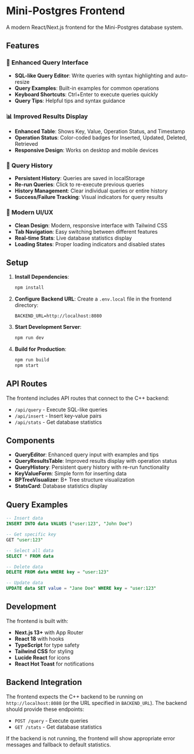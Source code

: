 # Mini-Postgres Frontend

A modern React/Next.js frontend for the Mini-Postgres database system.

## Features

### 🚀 Enhanced Query Interface
- **SQL-like Query Editor**: Write queries with syntax highlighting and auto-resize
- **Query Examples**: Built-in examples for common operations
- **Keyboard Shortcuts**: Ctrl+Enter to execute queries quickly
- **Query Tips**: Helpful tips and syntax guidance

### 📊 Improved Results Display
- **Enhanced Table**: Shows Key, Value, Operation Status, and Timestamp
- **Operation Status**: Color-coded badges for Inserted, Updated, Deleted, Retrieved
- **Responsive Design**: Works on desktop and mobile devices

### 📝 Query History
- **Persistent History**: Queries are saved in localStorage
- **Re-run Queries**: Click to re-execute previous queries
- **History Management**: Clear individual queries or entire history
- **Success/Failure Tracking**: Visual indicators for query results

### 🎨 Modern UI/UX
- **Clean Design**: Modern, responsive interface with Tailwind CSS
- **Tab Navigation**: Easy switching between different features
- **Real-time Stats**: Live database statistics display
- **Loading States**: Proper loading indicators and disabled states

## Setup

1. **Install Dependencies**:
   ```bash
   npm install
   ```

2. **Configure Backend URL**:
   Create a `.env.local` file in the frontend directory:
   ```env
   BACKEND_URL=http://localhost:8080
   ```

3. **Start Development Server**:
   ```bash
   npm run dev
   ```

4. **Build for Production**:
   ```bash
   npm run build
   npm start
   ```

## API Routes

The frontend includes API routes that connect to the C++ backend:

- `/api/query` - Execute SQL-like queries
- `/api/insert` - Insert key-value pairs
- `/api/stats` - Get database statistics

## Components

- **QueryEditor**: Enhanced query input with examples and tips
- **QueryResultsTable**: Improved results display with operation status
- **QueryHistory**: Persistent query history with re-run functionality
- **KeyValueForm**: Simple form for inserting data
- **BPTreeVisualizer**: B+ Tree structure visualization
- **StatsCard**: Database statistics display

## Query Examples

```sql
-- Insert data
INSERT INTO data VALUES ("user:123", "John Doe")

-- Get specific key
GET "user:123"

-- Select all data
SELECT * FROM data

-- Delete data
DELETE FROM data WHERE key = "user:123"

-- Update data
UPDATE data SET value = "Jane Doe" WHERE key = "user:123"
```

## Development

The frontend is built with:
- **Next.js 13+** with App Router
- **React 18** with hooks
- **TypeScript** for type safety
- **Tailwind CSS** for styling
- **Lucide React** for icons
- **React Hot Toast** for notifications

## Backend Integration

The frontend expects the C++ backend to be running on `http://localhost:8080` (or the URL specified in `BACKEND_URL`). The backend should provide these endpoints:

- `POST /query` - Execute queries
- `GET /stats` - Get database statistics

If the backend is not running, the frontend will show appropriate error messages and fallback to default statistics.


